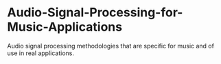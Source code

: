 # Audio-Signal-Processing-for-Music-Applications
Audio signal processing methodologies that are specific for music and of use in real applications.
